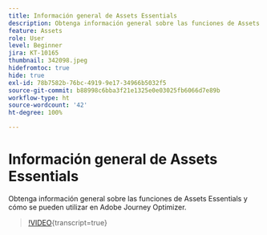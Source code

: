 ```yaml
---
title: Información general de Assets Essentials
description: Obtenga información general sobre las funciones de Assets Essentials y cómo se pueden utilizar en Adobe Journey Optimizer.
feature: Assets
role: User
level: Beginner
jira: KT-10165
thumbnail: 342098.jpeg
hidefromtoc: true
hide: true
exl-id: 78b7582b-76bc-4919-9e17-34966b5032f5
source-git-commit: b88998c6bba3f21e1325e0e03025fb6066d7e89b
workflow-type: ht
source-wordcount: '42'
ht-degree: 100%

---
```


# Información general de Assets Essentials

Obtenga información general sobre las funciones de Assets Essentials y cómo se pueden utilizar en Adobe Journey Optimizer.

>[!VIDEO](https://video.tv.adobe.com/v/342098?quality=12&learn=on){transcript=true}
